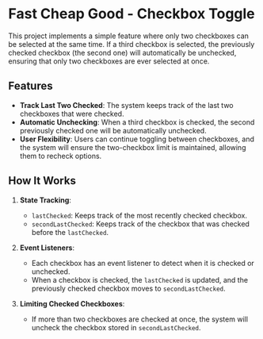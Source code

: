 # Fast Cheap Good - Checkbox Toggle

This project implements a simple feature where only two checkboxes can be selected at the same time. If a third checkbox is selected, the previously checked checkbox (the second one) will automatically be unchecked, ensuring that only two checkboxes are ever selected at once.

## Features

- **Track Last Two Checked**: The system keeps track of the last two checkboxes that were checked.
- **Automatic Unchecking**: When a third checkbox is checked, the second previously checked one will be automatically unchecked.
- **User Flexibility**: Users can continue toggling between checkboxes, and the system will ensure the two-checkbox limit is maintained, allowing them to recheck options.

## How It Works

1. **State Tracking**:
   - `lastChecked`: Keeps track of the most recently checked checkbox.
   - `secondLastChecked`: Keeps track of the checkbox that was checked before the `lastChecked`.

2. **Event Listeners**:
   - Each checkbox has an event listener to detect when it is checked or unchecked.
   - When a checkbox is checked, the `lastChecked` is updated, and the previously checked checkbox moves to `secondLastChecked`.

3. **Limiting Checked Checkboxes**:
   - If more than two checkboxes are checked at once, the system will uncheck the checkbox stored in `secondLastChecked`.